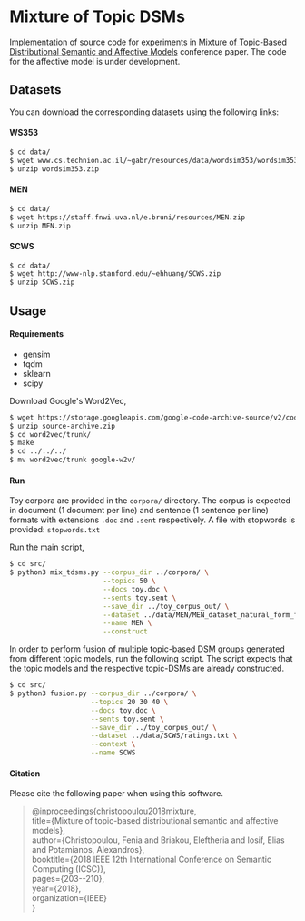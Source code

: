 # Mixture of Topic DSMs

Implementation of source code for experiments in [Mixture of Topic-Based Distributional Semantic and Affective Models](https://ieeexplore.ieee.org/document/8334459/) conference paper.
The code for the affective model is under development.

## Datasets
You can download the corresponding datasets using the following links:

#### WS353
```sh
$ cd data/
$ wget www.cs.technion.ac.il/~gabr/resources/data/wordsim353/wordsim353.zip
$ unzip wordsim353.zip
```

#### MEN
```sh
$ cd data/
$ wget https://staff.fnwi.uva.nl/e.bruni/resources/MEN.zip
$ unzip MEN.zip
```

#### SCWS
```sh
$ cd data/
$ wget http://www-nlp.stanford.edu/~ehhuang/SCWS.zip
$ unzip SCWS.zip
```

## Usage

#### Requirements
* gensim
* tqdm
* sklearn
* scipy

Download Google's Word2Vec,
```sh
$ wget https://storage.googleapis.com/google-code-archive-source/v2/code.google.com/word2vec/source-archive.zip
$ unzip source-archive.zip
$ cd word2vec/trunk/
$ make
$ cd ../../../
$ mv word2vec/trunk google-w2v/
```

#### Run
Toy corpora are provided in the ```corpora/``` directory. 
The corpus is expected in document (1 document per line) and sentence (1 sentence per line) formats with extensions ```.doc``` and ```.sent``` respectively.
A file with stopwords is provided: ```stopwords.txt```

Run the main script,
```sh
$ cd src/
$ python3 mix_tdsms.py --corpus_dir ../corpora/ \
                       --topics 50 \
                       --docs toy.doc \
                       --sents toy.sent \
                       --save_dir ../toy_corpus_out/ \
                       --dataset ../data/MEN/MEN_dataset_natural_form_full \
                       --name MEN \
                       --construct
```

In order to perform fusion of multiple topic-based DSM groups generated from different topic models, run the following script.
The script expects that the topic models and the respective topic-DSMs are already constructed.
```sh
$ cd src/
$ python3 fusion.py --corpus_dir ../corpora/ \
                    --topics 20 30 40 \
                    --docs toy.doc \
                    --sents toy.sent \
                    --save_dir ../toy_corpus_out/ \
                    --dataset ../data/SCWS/ratings.txt \
                    --context \
                    --name SCWS
```

#### Citation
Please cite the following paper when using this software.
> @inproceedings{christopoulou2018mixture,\
>  title={Mixture of topic-based distributional semantic and affective models},\
>  author={Christopoulou, Fenia and Briakou, Eleftheria and Iosif, Elias and Potamianos, Alexandros},\
>  booktitle={2018 IEEE 12th International Conference on Semantic Computing (ICSC)},\
>  pages={203--210},\
>  year={2018},\
>  organization={IEEE}\
> }



